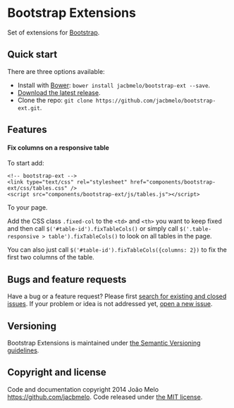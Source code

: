 Bootstrap Extensions
====================

Set of extensions for [Bootstrap](https://github.com/twbs/bootstrap).

## Quick start

There are three options available:

- Install with [Bower](http://bower.io): `bower install jacbmelo/bootstrap-ext --save`.
- [Download the latest release](https://github.com/jacbmelo/bootstrap-ext/releases).
- Clone the repo: `git clone https://github.com/jacbmelo/bootstrap-ext.git`.

## Features

#### Fix columns on a responsive table

To start add:

    <!-- bootstrap-ext -->
    <link type="text/css" rel="stylesheet" href="components/bootstrap-ext/css/tables.css" />
    <script src="components/bootstrap-ext/js/tables.js"></script>

To your page.

Add the CSS class `.fixed-col` to the `<td>` and `<th>` you want to keep fixed and then call `$('#table-id').fixTableCols()` or simply call `$('.table-responsive > table').fixTableCols()` to look on all tables in the page. 

You can also just call `$('#table-id').fixTableCols({columns: 2})` to fix the first two columns of the table.

## Bugs and feature requests

Have a bug or a feature request? Please first [search for existing and closed issues](https://github.com/jacbmelo/bootstrap-ext/issues). If your problem or idea is not addressed yet, [open a new issue](https://github.com/jacbmelo/bootstrap-ext/issues/new).

## Versioning

Bootstrap Extensions is maintained under [the Semantic Versioning guidelines](http://semver.org/). 

## Copyright and license

Code and documentation copyright 2014 João Melo <https://github.com/jacbmelo>. Code released under [the MIT license](LICENSE).
